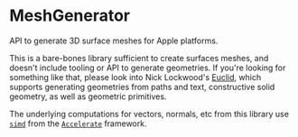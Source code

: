 # MeshGenerator

API to generate 3D surface meshes for Apple platforms.

This is a bare-bones library sufficient to create surfaces meshes, and doesn't include tooling or API to generate geometries.
If you're looking for something like that, please look into Nick Lockwood's [Euclid](https://swiftpackageindex.com/nicklockwood/Euclid), which supports generating geometries from paths and text, constructive solid geometry, as well as geometric primitives.

The underlying computations for vectors, normals, etc from this library use [`simd`](https://developer.apple.com/documentation/accelerate/simd) from the [`Accelerate`](https://developer.apple.com/documentation/accelerate) framework.
